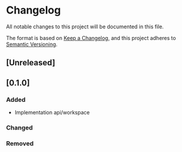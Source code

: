 # Changelog
All notable changes to this project will be documented in this file.

The format is based on [Keep a Changelog](https://keepachangelog.com/en/1.0.0/),
and this project adheres to [Semantic Versioning](https://semver.org/spec/v2.0.0.html).

## [Unreleased]

## [0.1.0]
### Added
- Implementation api/workspace
### Changed
### Removed

<!-- 
===== Template =====
## [0.0.0]
### Added
### Changed
### Removed 
### Fixed
-->
